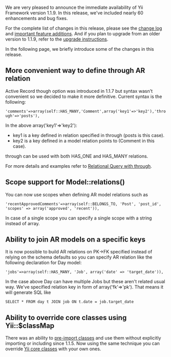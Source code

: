 We are very pleased to announce the immediate availability of Yii Framework version 1.1.9. In this release, we've included nearly 60 enhancements and bug fixes.

For the complete list of changes in this release, please see the [change log](http://www.yiiframework.com/files/CHANGELOG-1.1.9.txt) and [important feature additions](http://www.yiiframework.com/doc/guide/changes). And if you plan to upgrade from an older version to 1.1.9, refer to the [upgrade instructions](http://www.yiiframework.com/files/UPGRADE-1.1.9.txt).

In the following page, we briefly introduce some of the changes in this release.

## More convenient way to define through AR relation

Active Record though option was introduced in 1.1.7 but syntax wasn't convenient so we decided to make it more definitive. Current syntax is the following:

`'comments'=>array(self::HAS_MANY,'Comment',array('key1'=>'key2'),'through'=>'posts'),`

In the above array('key1'=>'key2'):

* key1 is a key defined in relation specified in through (posts is this case).
* key2 is a key defined in a model relation points to (Comment in this case).

through can be used with both HAS_ONE and HAS_MANY relations.

For more details and examples refer to [Relational Query with through](http://www.yiiframework.com/doc/guide/1.1/en/database.arr#relational-query-with-through).

## Scope support for Model::relations()

You can now use scopes when defining AR model relations such as

`'recentApprovedComments'=>array(self::BELONGS_TO, 'Post', 'post_id', 
    'scopes' => array('approved', 'recent')),`

In case of a single scope you can specify a single scope with a string instead of array.

## Ability to join AR models on a specific keys

It is now possible to build AR relations on PK->FK specified instead of relying on the schema defaults so you can specify AR relation like the following declaration for Day model:

`'jobs'=>array(self::HAS_MANY, 'Job', array('date' => 'target_date')),`

In the case above Day can have multiple Jobs but these aren't related usual way. We've specified relation key in form of array('fk'=>'pk'). That means it will generate SQL like

`SELECT * FROM day t
JOIN job ON t.date = job.target_date`

## Ability to override core classes using Yii::$classMap

There was an ability to [pre-import classes](http://www.yiiframework.com/doc/guide/1.1/en/basics.namespace#using-class-map) and use them without explicitly importing or including since 1.1.5. Now using the same technique you can override [Yii core classes](http://code.google.com/p/yii/source/browse/trunk/framework/YiiBase.php#632) with your own ones.